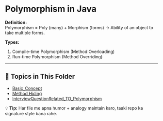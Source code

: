 # Polymorphism in Java

**Definition:**  
Polymorphism = Poly (many) + Morphism (forms) → Ability of an object to take multiple forms.

**Types:**
1. Compile-time Polymorphism (Method Overloading)
2. Run-time Polymorphism (Method Overriding)

---

## 📂 Topics in This Folder
- [Basic_Concept](Basic_Concept.md)  
- [Method Hiding](Method_Hiding.md)  
- [InterviewQuestionRelated_TO_Polymorphism](InterviewQuestionRelated_TO_Polymorphism.md) 

💡 **Tip:** Har file me apna humor + analogy maintain karo, taaki repo ka signature style bana rahe.
